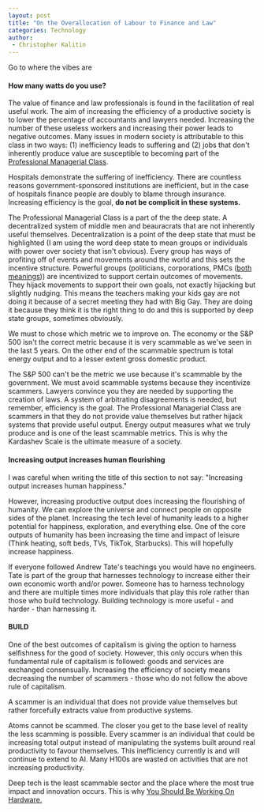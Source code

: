 ```yaml
---
layout: post
title: "On the Overallocation of Labour to Finance and Law"
categories: Technology
author:
 - Christopher Kalitin
---
```


Go to where the vibes are

#### <b>How many watts do you use?</b>

The value of finance and law professionals is found in the facilitation of real useful work. The aim of increasing the efficiency of a productive society is to lower the percentage of accountants and lawyers needed. Increasing the number of these useless workers and increasing their power leads to negative outcomes. Many issues in modern society is attributable to this class in two ways: (1) inefficiency leads to suffering and (2) jobs that don't inherently produce value are susceptible to becoming part of the <a href= "{{site.url}}/assets/images/overallocation-of-labour/Geohot-PMC.png">Professional Managerial Class</a>.

Hospitals demonstrate the suffering of inefficiency. There are countless reasons government-sponsored institutions are inefficient, but in the case of hospitals finance people are doubly to blame through insurance. Increasing efficiency is the goal, <b>do not be complicit in these systems.</b>

The Professional Managerial Class is a part of the the deep state. A decentralized system of middle men and beauracrats that are not inherently useful themselves. Decentralization is a point of the deep state that must be highlighted (I am using the word deep state to mean groups or individuals with power over society that isn't obvious). Every group has ways of profiting off of events and movements around the world and this sets the incentive structure. Powerful groups (politicians, corporations, PMCs (<a href="https://ckalitin.github.io/assets/images/overallocation-of-labour/Geohot-PMC.png">both</a> <a href="https://en.wikipedia.org/wiki/Private_military_company">meanings</a>)) are incentivized to support certain outcomes of movements. They hijack movements to support their own goals, not exactly hijacking but slightly nudging. This means the teachers making your kids gay are not doing it because of a secret meeting they had with Big Gay. They are doing it because they think it is the right thing to do and this is supported by deep state groups, sometimes obviously. 

We must to chose which metric we to improve on. The economy or the S&P 500 isn't the correct metric because it is very scammable as we've seen in the last 5 years. On the other end of the scammable spectrum is total energy output and to a lesser extent gross domestic product.

The S&P 500 can't be the metric we use because it's scammable by the government. We must avoid scammable systems because they incentivize scammers. Lawyers convince you they are needed by supporting the creation of laws.  A system of arbitrating disagreements is needed, but remember, efficiency is the goal. The Professional Managerial Class are scammers in that they do not provide value themselves but rather hijack systems that provide useful output. Energy output measures what we truly produce and is one of the least scammable metrics. This is why the Kardashev Scale is the ultimate measure of a society.

#### <b>Increasing output increases human flourishing</b>

I was careful when writing the title of this section to not say: "Increasing output increases human happiness." 

However, increasing productive output does increasing the flourishing of humanity. We can explore the universe and connect people on opposite sides of the planet. Increasing the tech level of humanity leads to a higher potential for happiness, exploration, and everything else. One of the core outputs of humanity has been increasing the time and impact of leisure (Think heating, soft beds, TVs, TikTok, Starbucks). This will hopefully increase happiness.

If everyone followed Andrew Tate's teachings you would have no engineers. Tate is part of the group that harnesses technology to increase either their own economic worth and/or power. Someone has to harness technology and there are multiple times more individuals that play this role rather than those who build technology. Building technology is more useful - and harder - than harnessing it.

#### <b>BUILD</b>

One of the best outcomes of capitalism is giving the option to harness selfishness for the good of society. However, this only occurs when this fundamental rule of capitalism is followed: goods and services are exchanged consensually. Increasing the efficiency of society means decreasing the number of scammers - those who do not follow the above rule of capitalism.

A scammer is an individual that does not provide value themselves but rather forcefully extracts value from productive systems. 

Atoms cannot be scammed. The closer you get to the base level of reality the less scamming is possible. Every scammer is an individual that could be increasing total output instead of manipulating the systems built around real productivity to favour themselves. This inefficiency currently is and will continue to extend to AI. Many H100s are wasted on activities that are not increasing productivity.

Deep tech is the least scammable sector and the place where the most true impact and innovation occurs. This is why <a href="https://caseyhandmer.wordpress.com/2023/08/25/you-should-be-working-on-hardware/">You Should Be Working On Hardware.</a>
